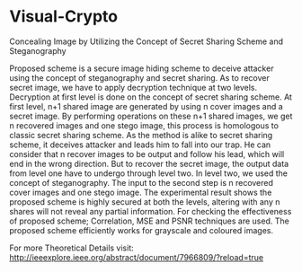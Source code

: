# Visual-Crypto
Concealing Image by Utilizing the Concept of Secret Sharing Scheme and Steganography

Proposed scheme is a secure image hiding scheme to deceive attacker using the concept of steganography and secret sharing. As to recover secret image, we have to apply decryption technique at two levels. Decryption at first level is done on the concept of secret sharing scheme. At first level, n+1 shared image are generated by using n cover images and a secret image. By performing operations on these n+1 shared images, we get n recovered images and one stego image, this process is homologous to classic secret sharing scheme. As the method is alike to secret sharing scheme, it deceives attacker and leads him to fall into our trap. He can consider that n recover images to be output and follow his lead, which will end in the wrong direction. But to recover the secret image, the output data from level one have to undergo through level two. In level two, we used the concept of steganography. The input to the second step is n recovered cover images and one stego image. The experimental result shows the proposed scheme is highly secured at both the levels, altering with any n shares will not reveal any partial information. For checking the effectiveness of proposed scheme; Correlation, MSE and PSNR techniques are used. The proposed scheme efficiently works for grayscale and coloured images.

For more Theoretical Details visit: http://ieeexplore.ieee.org/abstract/document/7966809/?reload=true

